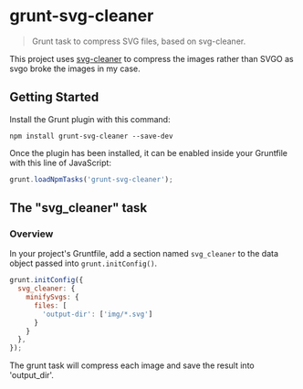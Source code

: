 # grunt-svg-cleaner

> Grunt task to compress SVG files, based on svg-cleaner.

This project uses [svg-cleaner](https://www.npmjs.org/package/svg-cleaner) to compress the images rather than SVGO as svgo broke the images in my case.

## Getting Started

Install the Grunt plugin with this command:

```shell
npm install grunt-svg-cleaner --save-dev
```

Once the plugin has been installed, it can be enabled inside your Gruntfile with this line of JavaScript:

```js
grunt.loadNpmTasks('grunt-svg-cleaner');
```

## The "svg_cleaner" task

### Overview
In your project's Gruntfile, add a section named `svg_cleaner` to the data object passed into `grunt.initConfig()`.

```js
grunt.initConfig({
  svg_cleaner: {
    minifySvgs: {
      files: [
        'output-dir': ['img/*.svg']
      }
    }
  },
});
```

The grunt task will compress each image and save the result into 'output_dir'.
